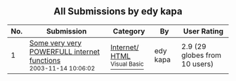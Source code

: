 ﻿<div align="center">

## All Submissions by edy kapa

</div>

No.  | Submission | Category | By   | User Rating
---- | ---------- | -------- | ---- | -----------
1 | [Some very very POWERFULL internet functions<br /><sup>2003-11-14 10:06:02</sup>](https://github.com/Planet-Source-Code/edy-kapa-some-very-very-powerfull-internet-functions__1-49891) | [Internet/ HTML<br /><sup>Visual Basic</sup>](../ByCategory/internet-html__1-34.md) | edy kapa | 2.9 (29 globes from 10 users)
